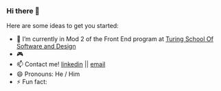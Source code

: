 ### Hi there 👋


Here are some ideas to get you started:

- 🔭 I’m currently in Mod 2 of the Front End program at [Turing School Of Software and Design](https://turing.io/)
- :video_game: 
- 📫 Contact me! 
[linkedin](https://www.linkedin.com/in/blake-donnelly/)  || 
[email](blake.donnelly2@yahoo.com)
- 😄 Pronouns: He / Him
- ⚡ Fun fact: 

